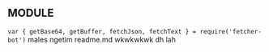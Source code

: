## MODULE
```var { getBase64, getBuffer, fetchJson, fetchText } = require('fetcher-bot')```
males ngetim readme.md wkwkwkwk dh lah
